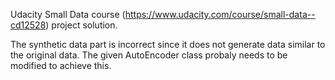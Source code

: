 Udacity Small Data course (https://www.udacity.com/course/small-data--cd12528) project solution.

The synthetic data part is incorrect since it does not generate data similar to the original data. The given AutoEncoder class probaly needs to be modified to achieve this.